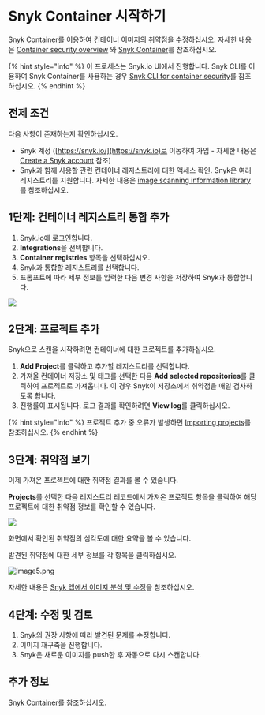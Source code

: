 # Snyk Container 시작하기

Snyk Container를 이용하여 컨테이너 이미지의 취약점을 수정하십시오. 자세한 내용은 [Container security overview](https://support.snyk.io/hc/en-us/articles/360003946897-Container-security-overview) 와 [Snyk Container](https://solutions.snyk.io/snyk-academy/container)를 참조하십시오.

{% hint style="info" %}
이 프로세스는 Snyk.io UI에서 진행합니다. Snyk CLI를 이용하여 Snyk Container를 사용하는 경우 [Snyk CLI for container security](snyk-cli-for-container-security/)를 참조하십시오.
{% endhint %}

## 전제 조건

다음 사항이 존재하는지 확인하십시오.

* Snyk 계정 ([https://snyk.io/](https://snyk.io)로 이동하여 가입 - 자세한 내용은 [Create a Snyk account](https://docs.snyk.io/getting-started/getting-started-snyk-products) 참조)
* Snyk과 함께 사용할 관련 컨테이너 레지스트리에 대한 액세스 확인. Snyk은 여러 레지스트리를 지원합니다. 자세한 내용은 [image scanning information library](image-scanning-library/)를 참조하십시오.

## 1단계: 컨테이너 레지스트리 통합 추가

1. Snyk.io에 로그인합니다.
2. **Integrations**을 선택합니다.
3. **Container registries** 항목을 선택하십시오.
4. Snyk과 통합할 레지스트리를 선택합니다.
5. 프롬프트에 따라 세부 정보를 입력한 다음 변경 사항을 저장하여 Snyk과 통합합니다.

![](../../.gitbook/assets/container-account-credentials.png)

## 2단계: 프로젝트 추가

Snyk으로 스캔을 시작하려면 컨테이너에 대한 프로젝트를 추가하십시오.

1. **Add Project**를 클릭하고 추가할 레지스트리를 선택합니다.
2. 가져올 컨테이너 저장소 및 태그를 선택한 다음 **Add selected repositories**를 클릭하여 프로젝트로 가져옵니다. 이 경우 Snyk이 저장소에서 취약점을 매일 검사하도록 합니다.
3. 진행률이 표시됩니다. 로그 결과를 확인하려면 **View log**를 클릭하십시오.

{% hint style="info" %}
프로젝트 추가 중 오류가 발생하면 [Importing projects](https://support.snyk.io/hc/en-us/sections/360000923478-Importing-projects)를 참조하십시오.
{% endhint %}

## 3단계: 취약점 보기

이제 가져온 프로젝트에 대한 취약점 결과를 볼 수 있습니다.

**Projects**를 선택한 다음 레지스트리 레코드에서 가져온 프로젝트 항목을 클릭하여 해당 프로젝트에 대한 취약점 정보를 확인할 수 있습니다.

![](<../../.gitbook/assets/mceclip2 (1) (1) (1) (3) (3) (4) (6) (1) (24).png>)

화면에서 확인된 취약점의 심각도에 대한 요약을 볼 수 있습니다.

발견된 취약점에 대한 세부 정보를 각 항목을 클릭하십시오.

![image5.png](../../.gitbook/assets/image5-1-.png)

자세한 내용은 [Snyk 앱에서 이미지 분석 및 수정](getting-around-the-snyk-container-ui/analysis-and-remediation-for-your-images-from-the-snyk-app.md)을 참조하십시오.

## 4단계: 수정 및 검토

1. Snyk의 권장 사항에 따라 발견된 문제를 수정합니다.
2. 이미지 재구축을 진행합니다.
3. Snyk은 새로운 이미지를 push한 후 자동으로 다시 스캔합니다.

## 추가 정보

[Snyk Container](https://docs.snyk.io/snyk-container)를 참조하십시오.
